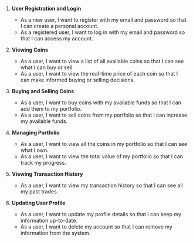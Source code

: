 1. **User Registration and Login**
   - As a new user, I want to register with my email and password so that I can create a personal account.
   - As a registered user, I want to log in with my email and password so that I can access my account.

2. **Viewing Coins**
   - As a user, I want to view a list of all available coins so that I can see what I can buy or sell.
   - As a user, I want to view the real-time price of each coin so that I can make informed buying or selling decisions.

3. **Buying and Selling Coins**
   - As a user, I want to buy coins with my available funds so that I can add them to my portfolio.
   - As a user, I want to sell coins from my portfolio so that I can increase my available funds.

4. **Managing Portfolio**
   - As a user, I want to view all the coins in my portfolio so that I can see what I own.
   - As a user, I want to view the total value of my portfolio so that I can track my progress.

5. **Viewing Transaction History**
   - As a user, I want to view my transaction history so that I can see all my past trades.

6. **Updating User Profile**
   - As a user, I want to update my profile details so that I can keep my information up-to-date.
   - As a user, I want to delete my account so that I can remove my information from the system.
